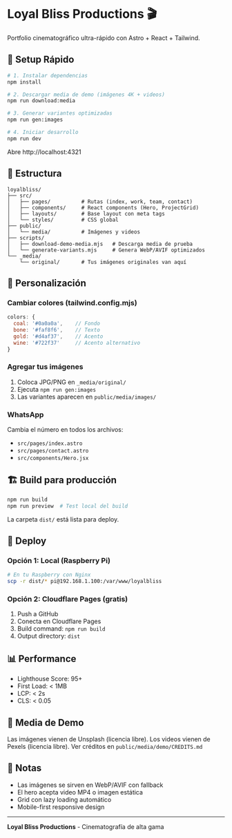 # Loyal Bliss Productions 🎬

Portfolio cinematográfico ultra-rápido con Astro + React + Tailwind.

## 🚀 Setup Rápido

```bash
# 1. Instalar dependencias
npm install

# 2. Descargar media de demo (imágenes 4K + videos)
npm run download:media

# 3. Generar variantes optimizadas
npm run gen:images

# 4. Iniciar desarrollo
npm run dev
```

Abre http://localhost:4321

## 📁 Estructura

```
loyalbliss/
├── src/
│   ├── pages/          # Rutas (index, work, team, contact)
│   ├── components/     # React components (Hero, ProjectGrid)
│   ├── layouts/        # Base layout con meta tags
│   └── styles/         # CSS global
├── public/
│   └── media/          # Imágenes y videos
├── scripts/
│   ├── download-demo-media.mjs   # Descarga media de prueba
│   └── generate-variants.mjs     # Genera WebP/AVIF optimizados
└── _media/
    └── original/       # Tus imágenes originales van aquí
```

## 🎨 Personalización

### Cambiar colores (tailwind.config.mjs)
```js
colors: {
  coal: '#0a0a0a',    // Fondo
  bone: '#faf8f6',    // Texto
  gold: '#d4af37',    // Acento
  wine: '#722f37'     // Acento alternativo
}
```

### Agregar tus imágenes
1. Coloca JPG/PNG en `_media/original/`
2. Ejecuta `npm run gen:images`
3. Las variantes aparecen en `public/media/images/`

### WhatsApp
Cambia el número en todos los archivos:
- `src/pages/index.astro`
- `src/pages/contact.astro`
- `src/components/Hero.jsx`

## 🏗️ Build para producción

```bash
npm run build
npm run preview  # Test local del build
```

La carpeta `dist/` está lista para deploy.

## 🚀 Deploy

### Opción 1: Local (Raspberry Pi)
```bash
# En tu Raspberry con Nginx
scp -r dist/* pi@192.168.1.100:/var/www/loyalbliss
```

### Opción 2: Cloudflare Pages (gratis)
1. Push a GitHub
2. Conecta en Cloudflare Pages
3. Build command: `npm run build`
4. Output directory: `dist`

## 📊 Performance

- Lighthouse Score: 95+
- First Load: < 1MB
- LCP: < 2s
- CLS: < 0.05

## 🎥 Media de Demo

Las imágenes vienen de Unsplash (licencia libre).
Los videos vienen de Pexels (licencia libre).
Ver créditos en `public/media/demo/CREDITS.md`

## 📝 Notas

- Las imágenes se sirven en WebP/AVIF con fallback
- El hero acepta video MP4 o imagen estática
- Grid con lazy loading automático
- Mobile-first responsive design

---

**Loyal Bliss Productions** - Cinematografía de alta gama